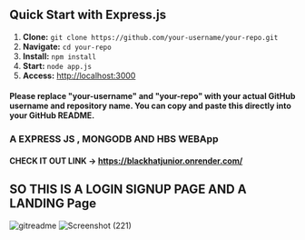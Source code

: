 ## Quick Start with Express.js

1. **Clone:** `git clone https://github.com/your-username/your-repo.git`
2. **Navigate:** `cd your-repo`
3. **Install:** `npm install`
4. **Start:** `node app.js`
5. **Access:** [http://localhost:3000](http://localhost:3000)
#### Please replace "your-username" and "your-repo" with your actual GitHub username and repository name. You can copy and paste this directly into your GitHub README.

### A EXPRESS JS , MONGODB AND HBS WEBApp

#### CHECK IT OUT LINK ->  https://blackhatjunior.onrender.com/
## SO THIS IS A LOGIN SIGNUP PAGE AND A LANDING Page
![gitreadme](https://github.com/rahulsingh2312/login-signup-a-cute-landingpage/assets/111289008/81eeceea-37d6-4416-a74c-b89fab2589b1)
![Screenshot (221)](https://github.com/rahulsingh2312/login-signup-a-cute-landingpage/assets/111289008/11db4f37-abbd-44ae-b407-63a0a15649bc)
